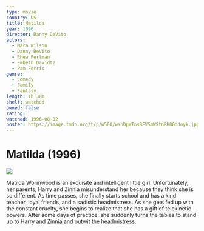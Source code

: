```yaml
---
type: movie
country: US
title: Matilda
year: 1996
director: Danny DeVito
actors:
  - Mara Wilson
  - Danny DeVito
  - Rhea Perlman
  - Embeth Davidtz
  - Pam Ferris
genre:
  - Comedy
  - Family
  - Fantasy
length: 1h 38m
shelf: watched
owned: false
rating:
watched: 1996-08-02
poster: https://image.tmdb.org/t/p/w500/wYoDpWInsBEVSmWStnRH06ddoyk.jpg
---
```


# Matilda (1996)

![](https://image.tmdb.org/t/p/w500/wYoDpWInsBEVSmWStnRH06ddoyk.jpg)

Matilda Wormwood is an exquisite and intelligent little girl. Unfortunately, her parents, Harry and Zinnia misunderstand her because they think she is so different. As time passes, she finally starts school and has a kind teacher, loyal friends, and a sadistic headmistress. As she gets fed up with the constant cruelty, she begins to realize that she has a gift of telekinetic powers. After some days of practice, she suddenly turns the tables to stand up to Harry and Zinnia and outwit the headmistress.